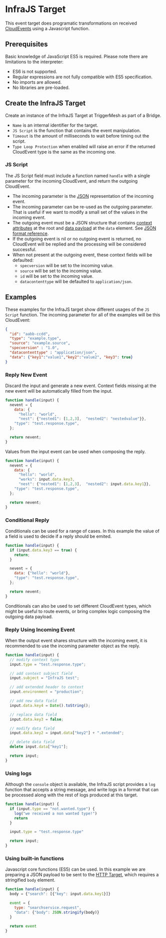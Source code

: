 # InfraJS Target

This event target does programatic transformations on received [CloudEvents][ce] using a Javascript function.

## Prerequisites

Basic knowledge of JavaScript ES5 is required. Please note there are limitations to the interpreter:

- ES6 is not supported.
- Regular expressions are not fully compatible with ES5 specification.
- No imports are allowed.
- No libraries are pre-loaded.

## Create the InfraJS Target

Create an instance of the InfraJS Target at TriggerMesh as part of a Bridge.

- `Name` is an internal identifier for the target.
- `JS Script` is the function that contains the event manipulation.
- `Timeout`  is the amount of milliseconds to wait before timing out the script.
- `Type Loop Protection` when enabled will raise an error if the returned CloudEvent type is the same as the incoming one.

### JS Script

The JS Script field must include a function named `handle` with a single parameter for the incoming CloudEvent, and return the outgoing CloudEvent.

- The incoming parameter is the [JSON][ce-json] representation of the incoming event.
- The incoming parameter can be re-used as the outgoing parameter. That is useful if we want to modify a small set of the values in the incoming event.
- The outgoing event must be a JSON structure that contains [context attributes][ce-context-attributes] at the root and [data payload][ce-data] at the `data` element. See [JSON format reference][ce-json].
- If the outgoing event is nil or no outgoing event is returned, no CloudEvent will be replied and the processing will be considered successful.
- When not present at the outgoing event, these context fields will be defaulted:
  - `specversion` will be set to the incoming value.
  - `source` will be set to the incoming value.
  - `id` will be set to the incoming value.
  - `datacontenttype` will be defaulted to `application/json`.

## Examples

These examples for the InfraJS target show different usages of the `JS Script` function. The incoming parameter for all of the examples will be this CloudEvent:

```json
{
  "id": "aabb-ccdd",
  "type": "example.type",
  "source": "example.source",
  "specversion" : "1.0",
  "datacontenttype" : "application/json",
  "data": {"key1":"value1","key2":"value2", "key3": true}
}
```

### Reply New Event

Discard the input and generate a new event.
Context fields missing at the new event will be automatically filled from the input.

```js
function handle(input) {
  nevent = {
    data: {
      "hello": "world",
      "nest": {"nested1": [1,2,3],	"nested2": "nestedvalue"}},
    "type": "test.response.type",
  };

  return nevent;
}
```

Values from the input event can be used when composing the reply.

```js
function handle(input) {
  nevent = {
    data: {
      "hello": "world",
      "works": input.data.key3,
      "nest": {"nested1": [1,2,3],	"nested2": input.data.key1}},
    "type": "test.response.type",
  };

  return nevent;
}
```

### Conditional Reply

Conditionals can be used for a range of cases.
In this example the value of a field is used to decide if a reply should be emited.

```js
function handle(input) {
  if (input.data.key3 == true) {
    return;
  }

  nevent = {
    data: {"hello": "world"},
    "type": "test.response.type",
  };

  return nevent;
}
```

Conditionals can also be used to set different CloudEvent types, which might be useful to route events, or bring complex logic composing the outgoing data payload.

### Reply Using Incoming Event

When the output event shares structure with the incoming event, it is recommended to use the incoming parameter object as the reply.

```js
function handle(input) {
  // modify context type
  input.type = "test.response.type";

  // add context subject field
  input.subject = "InfraJS test";

  // add extended header to context
  input.environment = "production";

  // add new data field
  input.data.key4 = Date().toString();

  // replace data field
  input.data.key3 = false;

  // modify data field
  input.data.key2 = input.data["key2"] + ".extended";

  // delete data field
  delete input.data["key1"];

  return input;
}
```

### Using logs

Although the `console` object is available, the InfraJS script provides a `log` function that accepts a string message, and write logs in a format that can be processed along with the rest of logs produced at this target.

```js
function handle(input) {
  if (input.type == "not.wanted.type") {
    log("we received a non wanted type!")
    return
  }

  input.type = "test.response.type"

  return input;
}
```

### Using built-in functions

Javascript core functions (ES5) can be used.
In this example we are preparing a JSON payload to be sent to the [HTTP Target][http], which requires a stringified `body` element.

```js
function handle(input) {
  body = {"search": [{"key": input.data.key1}]}

  event = {
    type: "searchservice.request",
    "data": {"body": JSON.stringify(body)}
  }

  return event
}
```

[http]: ./http.md
[ce]: https://cloudevents.io
[ce-json]: https://github.com/cloudevents/spec/blob/v1.0/json-format.md
[ce-context-attributes]: https://github.com/cloudevents/spec/blob/v1.0/spec.md#context-attributes
[ce-data]: https://github.com/cloudevents/spec/blob/v1.0/spec.md#event-data